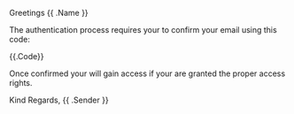 Greetings {{ .Name }}

The authentication process requires your to confirm your email using this code:

{{.Code}}

Once confirmed your will gain access if your are granted the proper access rights.

Kind Regards,
{{ .Sender }}